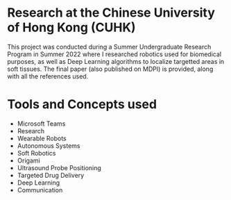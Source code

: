 # Research at the Chinese University of Hong Kong (CUHK)

This project was conducted during a Summer Undergraduate Research Program in Summer 2022 where I researched robotics used for biomedical purposes, as well as Deep Learning algorithms to localize targetted areas in soft tissues. The final paper (also published on MDPI) is provided, along with all the references used.

# Tools and Concepts used 

* Microsoft Teams
* Research
* Wearable Robots
* Autonomous Systems 
* Soft Robotics 
* Origami 
* Ultrasound Probe Positioning
* Targeted Drug Delivery 
* Deep Learning 
* Communication 

